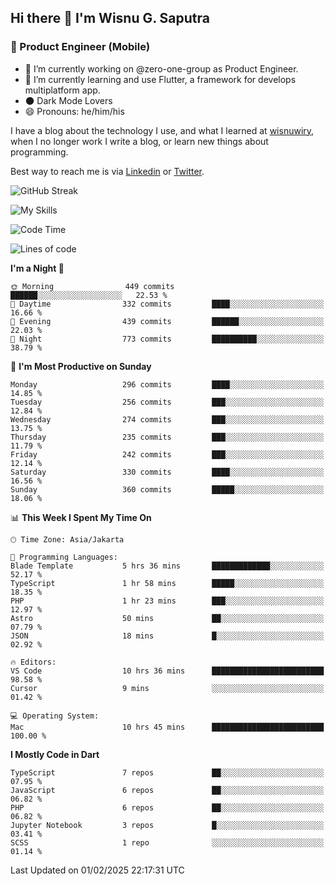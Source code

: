## Hi there 👋 I'm Wisnu G. Saputra

### :mobile_phone_off: Product Engineer (Mobile)

- 🔭 I’m currently working on @zero-one-group as Product Engineer.
- 🌱 I’m currently learning and use Flutter, a framework for develops multiplatform app.
- 🌑 Dark Mode Lovers
- 😄 Pronouns: he/him/his

I have a blog about the technology I use, and what I learned at [wisnuwiry](https://wisnuwiry.space/), when I no longer work I write a blog, or learn new things about programming.

Best way to reach me is via [Linkedin](https://www.linkedin.com/in/wisnu-saputra/) or [Twitter](https://twitter.com/wisnuwiry).

![GitHub Streak](https://streak-stats.demolab.com?user=wisnuwiry&theme=dark&hide_border=true)

![My Skills](https://skillicons.dev/icons?i=dart,flutter,kotlin,swift,go,js,css,neovim,git,linux&perline=5)

<!--START_SECTION:waka-->
![Code Time](http://img.shields.io/badge/Code%20Time-1%2C685%20hrs%2059%20mins-blue)

![Lines of code](https://img.shields.io/badge/From%20Hello%20World%20I%27ve%20Written-3.9%20million%20lines%20of%20code-blue)

**I'm a Night 🦉** 

```text
🌞 Morning                449 commits         ██████░░░░░░░░░░░░░░░░░░░   22.53 % 
🌆 Daytime                332 commits         ████░░░░░░░░░░░░░░░░░░░░░   16.66 % 
🌃 Evening                439 commits         ██████░░░░░░░░░░░░░░░░░░░   22.03 % 
🌙 Night                  773 commits         ██████████░░░░░░░░░░░░░░░   38.79 % 
```
📅 **I'm Most Productive on Sunday** 

```text
Monday                   296 commits         ████░░░░░░░░░░░░░░░░░░░░░   14.85 % 
Tuesday                  256 commits         ███░░░░░░░░░░░░░░░░░░░░░░   12.84 % 
Wednesday                274 commits         ███░░░░░░░░░░░░░░░░░░░░░░   13.75 % 
Thursday                 235 commits         ███░░░░░░░░░░░░░░░░░░░░░░   11.79 % 
Friday                   242 commits         ███░░░░░░░░░░░░░░░░░░░░░░   12.14 % 
Saturday                 330 commits         ████░░░░░░░░░░░░░░░░░░░░░   16.56 % 
Sunday                   360 commits         █████░░░░░░░░░░░░░░░░░░░░   18.06 % 
```


📊 **This Week I Spent My Time On** 

```text
🕑︎ Time Zone: Asia/Jakarta

💬 Programming Languages: 
Blade Template           5 hrs 36 mins       █████████████░░░░░░░░░░░░   52.17 % 
TypeScript               1 hr 58 mins        █████░░░░░░░░░░░░░░░░░░░░   18.35 % 
PHP                      1 hr 23 mins        ███░░░░░░░░░░░░░░░░░░░░░░   12.97 % 
Astro                    50 mins             ██░░░░░░░░░░░░░░░░░░░░░░░   07.79 % 
JSON                     18 mins             █░░░░░░░░░░░░░░░░░░░░░░░░   02.92 % 

🔥 Editors: 
VS Code                  10 hrs 36 mins      █████████████████████████   98.58 % 
Cursor                   9 mins              ░░░░░░░░░░░░░░░░░░░░░░░░░   01.42 % 

💻 Operating System: 
Mac                      10 hrs 45 mins      █████████████████████████   100.00 % 
```

**I Mostly Code in Dart** 

```text
TypeScript               7 repos             ██░░░░░░░░░░░░░░░░░░░░░░░   07.95 % 
JavaScript               6 repos             ██░░░░░░░░░░░░░░░░░░░░░░░   06.82 % 
PHP                      6 repos             ██░░░░░░░░░░░░░░░░░░░░░░░   06.82 % 
Jupyter Notebook         3 repos             █░░░░░░░░░░░░░░░░░░░░░░░░   03.41 % 
SCSS                     1 repo              ░░░░░░░░░░░░░░░░░░░░░░░░░   01.14 % 
```




 Last Updated on 01/02/2025 22:17:31 UTC
<!--END_SECTION:waka-->
